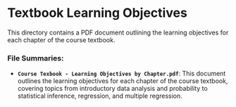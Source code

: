 # Textbook Learning Objectives

This directory contains a PDF document outlining the learning objectives for each chapter of the course textbook.

### File Summaries:

*   **`Course Texbook - Learning Objectives by Chapter.pdf`**: This document outlines the learning objectives for each chapter of the course textbook, covering topics from introductory data analysis and probability to statistical inference, regression, and multiple regression.